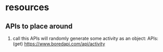 
# resources

## APIs to place around

1. call this APIs will randomly generate some activity as an object:
APIs: (get)
https://www.boredapi.com/api/activity

